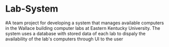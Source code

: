 # Lab-System

#A team project for developing a system that manages available computers in the Wallace building computer labs at Eastern Kentucky University. The system uses a database with stored data of each lab to dispaly the availability of the lab's computers through UI to the user
